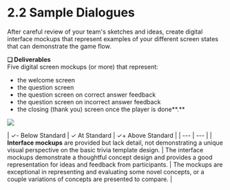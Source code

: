 # 2.2 Sample Dialogues

After careful review of your team's sketches and ideas, create digital interface mockups that represent examples of your different screen states that can demonstrate the game flow.

**❏ Deliverables**  
Five digital screen mockups \(or more\) that represent:

* the welcome screen
* the question screen
* the question screen on correct answer feedback
* the question screen on incorrect answer feedback
* the closing \(thank you\) screen once the player is done**.** 

![](https://github.com/idewcomputing/project-chatbot-health/tree/05b79c907d317e02f09936002944a0bfdfbffd18/.gitbook/assets/mockupsreduced%20%281%29.png)

| ✓- Below Standard | ✓ At Standard | ✓+ Above Standard |
| --- | --- |
| **Interface mockups** are provided but lack detail, not demonstrating a unique visual perspective on the basic trivia template design. | The interface mockups demonstrate a thoughtful concept design and provides a good representation for ideas and feedback from participants. | The mockups are exceptional in representing and evaluating some novel concepts, or a couple variations of concepts are presented to compare. |

